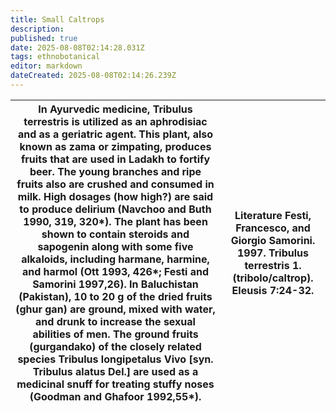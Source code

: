 ```yaml
---
title: Small Caltrops
description: 
published: true
date: 2025-08-08T02:14:28.031Z
tags: ethnobotanical
editor: markdown
dateCreated: 2025-08-08T02:14:26.239Z
---
```


| In Ayurvedic medicine, Tribulus terrestris is utilized as an aphrodisiac and as a geriatric agent. This plant, also known as zama or zimpating, produces fruits that are used in Ladakh to fortify beer. The young branches and ripe fruits also are crushed and consumed in milk. High dosages (how high?) are said to produce delirium (Navchoo and Buth 1990, 319, 320*). The plant has been shown to contain steroids and sapogenin along with some five alkaloids, including harmane, harmine, and harmol (Ott 1993, 426*; Festi and Samorini 1997,26). In Baluchistan (Pakistan), 10 to 20 g of the dried fruits (ghur gan) are ground, mixed with water, and drunk to increase the sexual abilities of men. The ground fruits (gurgandako) of the closely related species Tribulus longipetalus Vivo [syn. Tribulus alatus Del.] are used as a medicinal snuff for treating stuffy noses (Goodman and Ghafoor 1992,55*). | **Literature** Festi, Francesco, and Giorgio Samorini. 1997. Tribulus terrestris 1. (tribolo/caltrop). Eleusis 7:24-32. |
|---|---|